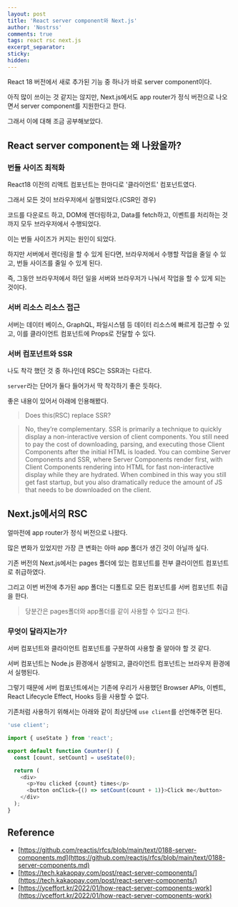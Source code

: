 ```yaml
---
layout: post
title: 'React server component와 Next.js'
author: 'Nostrss'
comments: true
tags: react rsc next.js
excerpt_separator:
sticky:
hidden:
---
```


React 18 버전에서 새로 추가된 기능 중 하나가 바로 server component이다.

아직 많이 쓰이는 것 같지는 않지만, Next.js에서도 app router가 정식 버전으로 나오면서 server component를 지원한다고 한다.

그래서 이에 대해 조금 공부해보았다.

## React server component는 왜 나왔을까?

### 번들 사이즈 최적화

React18 이전의 리액트 컴포넌트는 한마디로 '클라이언트' 컴포넌트였다.

그래서 모든 것이 브라우저에서 실행되었다.(CSR인 경우)

코드를 다운로드 하고, DOM에 렌더링하고, Data를 fetch하고, 이벤트를 처리하는 것까지 모두 브라우저에서 수행되었다.

이는 번들 사이즈가 커지는 원인이 되었다.

하지만 서버에서 렌더링을 할 수 있게 된다면, 브라우저에서 수행할 작업을 줄일 수 있고, 번들 사이즈를 줄일 수 있게 된다.

즉, 그동안 브라우저에서 하던 일을 서버와 브라우저가 나눠서 작업을 할 수 있게 되는 것이다.

### 서버 리소스 리소스 접근

서버는 데이터 베이스, GraphQL, 파일시스템 등 데이터 리소스에 빠르게 접근할 수 있고, 이를 클라이언트 컴포넌트에 Props로 전달할 수 있다.

### 서버 컴포넌트와 SSR

나도 착각 했던 것 중 하나인데 RSC는 SSR과는 다르다.

`server`라는 단어가 둘다 들어가서 딱 착각하기 좋은 듯하다.

좋은 내용이 있어서 아래에 인용해봤다.

> Does this(RSC) replace SSR?

> No, they’re complementary. SSR is primarily a technique to quickly display a non-interactive version of client components. You still need to pay the cost of downloading, parsing, and executing those Client Components after the initial HTML is loaded.
> You can combine Server Components and SSR, where Server Components render first, with Client Components rendering into HTML for fast non-interactive display while they are hydrated. When combined in this way you still get fast startup, but you also dramatically reduce the amount of JS that needs to be downloaded on the client.

## Next.js에서의 RSC

얼마전에 app router가 정식 버전으로 나왔다.

많은 변화가 있었지만 가장 큰 변화는 아마 app 폴더가 생긴 것이 아닐까 싶다.

기존 버전의 Next.js에서는 pages 폴더에 있는 컴포넌트를 전부 클라이언트 컴포넌트로 취급하였다.

그리고 이번 버전에 추가된 app 폴더는 디폴트로 모든 컴포넌트를 서버 컴포넌트 취급을 한다.

> 당분간은 pages폴더와 app폴더를 같이 사용할 수 있다고 한다.

### 무엇이 달라지는가?

서버 컴포넌트와 클라이언트 컴포넌트를 구분하여 사용할 줄 알아야 할 것 같다.

서버 컴포넌트는 Node.js 환경에서 실행되고, 클라이언트 컴포넌트는 브라우저 환경에서 실행된다.

그렇기 때문에 서버 컴포넌트에서는 기존에 우리가 사용했던 Browser APIs, 이벤트, React Lifecycle Effect, Hooks 등을 사용할 수 없다.

기존처럼 사용하기 위해서는 아래와 같이 최상단에 `use client`를 선언해주면 된다.

```js
'use client';

import { useState } from 'react';

export default function Counter() {
  const [count, setCount] = useState(0);

  return (
    <div>
      <p>You clicked {count} times</p>
      <button onClick={() => setCount(count + 1)}>Click me</button>
    </div>
  );
}
```

## Reference

- [https://github.com/reactjs/rfcs/blob/main/text/0188-server-components.md](https://github.com/reactjs/rfcs/blob/main/text/0188-server-components.md)
- [https://tech.kakaopay.com/post/react-server-components/](https://tech.kakaopay.com/post/react-server-components/)
- [https://yceffort.kr/2022/01/how-react-server-components-work](https://yceffort.kr/2022/01/how-react-server-components-work)
